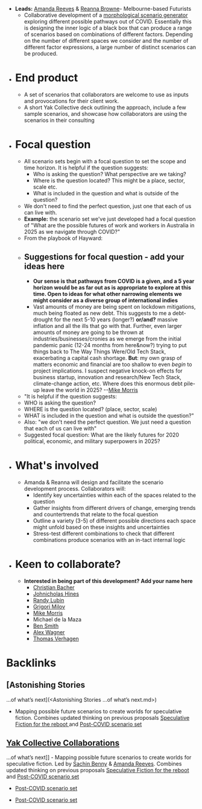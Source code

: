 - **Leads:** [Amanda Reeves](<Amanda Reeves.md>) & [Reanna Browne](<Reanna Browne.md>)- Melbourne-based Futurists
    - Collaborative development of a [morphological scenario generator](https://www.researchgate.net/publication/243463578_Morphological_prospection_Profiling_the_shapes_of_things_to_come) exploring different possible pathways out of COVID. Essentially this is designing the inner logic of a black box that can produce a range of scenarios based on combinations of different factors. Depending on the number of different spaces we consider and the number of different factor expressions, a large number of distinct scenarios can be produced. 
- # End product
    - A set of scenarios that collaborators are welcome to use as inputs and provocations for their client work.
    - A short Yak Collective deck outlining the approach, include a few sample scenarios, and showcase how collaborators are using the scenarios in their consulting
- # Focal question
    - All scenario sets begin with a focal question to set the scope and time horizon. It is helpful if the question suggests:
        - Who is asking the question? What perspective are we taking?
        - Where is the question located? This might be a place, sector, scale etc.
        - What is included in the question and what is outside of the question?
    - We don't need to find the perfect question, just one that each of us can live with.
    - **Example:** the scenario set we've just developed had a focal question of "What are the possible futures of work and workers in Australia in 2025 as we navigate through COVID?"
    - From the playbook of Hayward: 
    - ## Suggestions for focal question - **add your ideas here**
        - __Our sense is that pathways from COVID is a given, and a 5 year horizon would be as far out as is appropriate to explore at this time. Open to ideas for what other narrowing elements we might consider as a diverse group of international indies__
        - Vast amounts of money are being spent on lockdown mitigations, much being floated as new debt. This suggests to me a debt-drought for the next 5-10 years (longer?) **or/and?** massive inflation and all the ills that go with that. Further, even larger amounts of money are going to be thrown at industries/businesses/cronies as we emerge from the initial pandemic panic (12-24 months from here&now?) trying to put things back to The Way Things Were/Old Tech Stack, exacerbating a capital cash shortage. **But**: my own grasp of matters economic and financial are too shallow to even _begin_ to project implications. I suspect negative knock-on effects for business startup, innovation and research/New Tech Stack, climate-change action, etc. Where does this enormous debt pile-up leave the world in 2025? 
--[Mike Morris](<Mike Morris.md>)
    - "It is helpful if the question suggests:
    - WHO is asking the question?
    - WHERE is the question located? (place, sector, scale)
    - WHAT is included in the question and what is outside the question?"
    - Also: "we don't need the perfect question. We just need a question that each of us can live with"
    - Suggested focal question: What are the likely futures for 2020 political, economic, and military superpowers in 2025? 
- # What's involved
    - Amanda & Reanna will design and facilitate the scenario development process. Collaborators will:
        - Identify key uncertainties within each of the spaces related to the question
        - Gather insights from different drivers of change, emerging trends and countertrends that relate to the focal question
        - Outline a variety (3-5) of different possible directions each space might unfold based on these insights and uncertainties
        - Stress-test different combinations to check that different combinations produce scenarios with an in-tact internal logic
- # Keen to collaborate?
    - __Interested in being part of this development? Add your name here__
        - [Christian Bacher](<Christian Bacher.md>)
        - [Johnicholas Hines](<Johnicholas Hines.md>)
        - [Randy Lubin](<Randy Lubin.md>)
        - [Grigori Milov](<Grigori Milov.md>)
        - [Mike Morris](<Mike Morris.md>)
        - Michael de la Maza
        - [Ben Smith](<Ben Smith.md>)
        - [Alex Wagner](<Alex Wagner.md>)
        - [Thomas Verhagen](<Thomas Verhagen.md>)

# Backlinks
## [Astonishing Stories
...of what’s next](<Astonishing Stories
...of what’s next.md>)
- Mapping possible future scenarios to create worlds for speculative fiction. Combines updated thinking on previous proposals [Speculative Fiction for the reboot ](<Speculative Fiction for the reboot .md>) and [Post-COVID scenario set](<Post-COVID scenario set.md>)

## [Yak Collective Collaborations](<Yak Collective Collaborations.md>)
...of what’s next]] - Mapping possible future scenarios to create worlds for speculative fiction. Led by [Sachin Benny](<Sachin Benny.md>) & [Amanda Reeves](<Amanda Reeves.md>). Combines updated thinking on previous proposals [Speculative Fiction for the reboot ](<Speculative Fiction for the reboot .md>) and [Post-COVID scenario set](<Post-COVID scenario set.md>)

- [Post-COVID scenario set](<Post-COVID scenario set.md>)

- [Post-COVID scenario set](<Post-COVID scenario set.md>)

